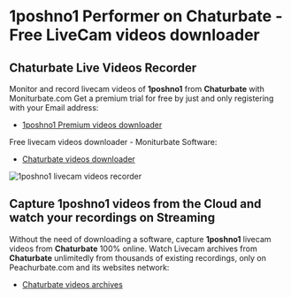 # 1poshno1 Performer on Chaturbate - Free LiveCam videos downloader

## Chaturbate Live Videos Recorder

Monitor and record livecam videos of **1poshno1** from **Chaturbate** with Moniturbate.com
Get a premium trial for free by just and only registering with your Email address:
* [1poshno1 Premium videos downloader](https://moniturbate.com/request-demo-licence-key.html)

Free livecam videos downloader - Moniturbate Software:
* [Chaturbate videos downloader](https://moniturbate.com/moniturbate-download-software.html)

![1poshno1 livecam videos recorder](https://peachurnet.com/templates/moniturbate-software.png)


## Capture 1poshno1 videos from the Cloud and watch your recordings on Streaming

Without the need of downloading a software, capture **1poshno1** livecam videos from **Chaturbate** 100% online.
Watch Livecam archives from **Chaturbate** unlimitedly from thousands of existing recordings, only on Peachurbate.com and its websites network:
* [Chaturbate videos archives](https://peachurnet.com/)